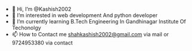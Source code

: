 - 👋 Hi, I’m @Kashish2002
- 👀 I’m interested in web development And python developer
- 🌱 I’m currently learning B.Tech Engineering In Gandhinagar Institute Of Techonolgy
- 📫 How to Contact me shahkashish2002@gmail.com via mail or 9724953380 via contact

<!---
Kashish2002/Kashish2002 is a ✨ special ✨ repository because its `README.md` (this file) appears on your GitHub profile.
You can click the Preview link to take a look at your changes.
--->
